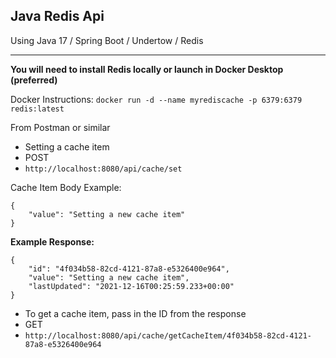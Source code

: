 ## Java Redis Api 
Using Java 17 / Spring Boot / Undertow / Redis

---

**You will need to install Redis locally or launch in Docker Desktop (preferred)**

Docker Instructions: `docker run -d --name myrediscache -p 6379:6379 redis:latest`

From Postman or similar

- Setting a cache item
- POST 
- `http://localhost:8080/api/cache/set`

Cache Item Body Example:
```
{
    "value": "Setting a new cache item"
}
```
**Example Response:**
```
{
    "id": "4f034b58-82cd-4121-87a8-e5326400e964",
    "value": "Setting a new cache item",
    "lastUpdated": "2021-12-16T00:25:59.233+00:00"
}
```

- To get a cache item, pass in the ID from the response
- GET
- `http://localhost:8080/api/cache/getCacheItem/4f034b58-82cd-4121-87a8-e5326400e964`

